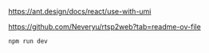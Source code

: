 <https://ant.design/docs/react/use-with-umi>

<https://github.com/Neveryu/rtsp2web?tab=readme-ov-file>


```
npm run dev
```
